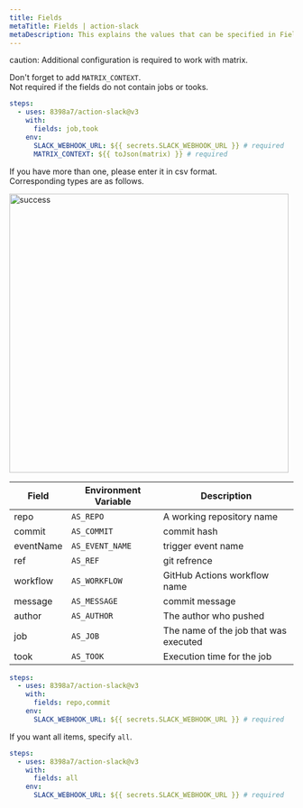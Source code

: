 ```yaml
---
title: Fields
metaTitle: Fields | action-slack
metaDescription: This explains the values that can be specified in Fields.
---
```


caution: Additional configuration is required to work with matrix.

Don't forget to add `MATRIX_CONTEXT`.  
Not required if the fields do not contain jobs or tooks.

```yaml
steps:
  - uses: 8398a7/action-slack@v3
    with:
      fields: job,took
    env:
      SLACK_WEBHOOK_URL: ${{ secrets.SLACK_WEBHOOK_URL }} # required
      MATRIX_CONTEXT: ${{ toJson(matrix) }} # required
```

If you have more than one, please enter it in csv format.  
Corresponding types are as follows.

<img width="495" alt="success" src="https://user-images.githubusercontent.com/8043276/84587112-64844800-ae57-11ea-8007-7ce83a91dae3.png" />

| Field     | Environment Variable    | Description                                                  |
| --------- | ----------------------- | ------------------------------------------------------------ |
| repo      | `AS_REPO`               | A working repository name                                    |
| commit    | `AS_COMMIT`             | commit hash                                                  |
| eventName | `AS_EVENT_NAME`         | trigger event name                                           |
| ref       | `AS_REF`                | git refrence                                                 |
| workflow  | `AS_WORKFLOW`           | GitHub Actions workflow name                                 |
| message   | `AS_MESSAGE`            | commit message                                               |
| author    | `AS_AUTHOR`             | The author who pushed                                        |
| job       | `AS_JOB`                | The name of the job that was executed                        |
| took      | `AS_TOOK`               | Execution time for the job                                   |

```yaml
steps:
  - uses: 8398a7/action-slack@v3
    with:
      fields: repo,commit
    env:
      SLACK_WEBHOOK_URL: ${{ secrets.SLACK_WEBHOOK_URL }} # required
```

If you want all items, specify `all`.

```yaml
steps:
  - uses: 8398a7/action-slack@v3
    with:
      fields: all
    env:
      SLACK_WEBHOOK_URL: ${{ secrets.SLACK_WEBHOOK_URL }} # required
```
